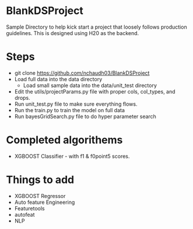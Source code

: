# BlankDSProject
Sample Directory to help kick start a project that loosely follows production guidelines.
This is designed using H20 as the backend. 

# Steps
* git clone https://github.com/nchaudh03/BlankDSProject
* Load full data into the data directory
  * Load small sample data into the data/unit_test directory
* Edit the utils/projectParams.py file with proper cols, col_types, and drops. 
* Run unit_test.py file to make sure everything flows. 
* Run the train.py to train the model on full data
* Run bayesGridSearch.py file to do hyper parameter search

# Completed algorithems
* XGBOOST Classifier - with f1 & f0point5 scores. 


# Things to add
* XGBOOST Regressor
* Auto feature Engineering
 * Featuretools
 * autofeat 
* NLP

